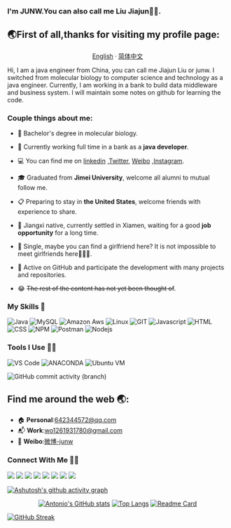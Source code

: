 ### I'm JUNW.You can also call me Liu Jiajun👋👋.

## 🌏First of all,thanks for visiting my profile page:

<p align="center">
    <a href="README.md">English</a>
    ·
    <a href="./README_cn.md">简体中文</a>    
<p/>
Hi, I am a java engineer from China, you can call me Jiajun Liu or junw. I switched from molecular biology to computer
science and technology as a java engineer. Currently, I am working in a bank to build data middleware and business
system. I will maintain some notes on github for learning the code.

### Couple things about me:

- 🧬 Bachelor's degree in molecular biology.


- 🏦 Currently working full time in a bank as a **java developer**.


- 💻 You can find me
  on  [linkedin](https://www.linkedin.com/in/%E4%BD%B3%E7%8F%BA-%E5%88%98-3a4345156/)
  ,[Twitter](https://twitter.com/home), [Weibo](https://weibo.com/u/6511079715)
  ,[Instagram](https://www.instagram.com/junwang7789/).


- 🎓 Graduated from **Jimei University**, welcome all alumni to mutual follow me.


- 📋 Preparing to stay in **the United States**, welcome friends with experience to share.


- 💪 Jiangxi native, currently settled in Xiamen, waiting for a good **job opportunity** for a long time.


- 💌 Single, maybe you can find a girlfriend here? It is not impossible to meet girlfriends here🤣🤣🤣.


- 🚀 Active on GitHub and participate the development with many projects and repositories.


- 😂 ~~The rest of the content has not yet been thought of~~.

### My Skills 🚀

![Java](https://img.shields.io/badge/java-%7396.svg?style=for-the-badge&logo=java&logoColor=white&color=007396)
![MySQL](https://img.shields.io/badge/mysql-%4479A1.svg?style=for-the-badge&logo=mysql&logoColor=white&color=4479A1)
![Amazon Aws](https://img.shields.io/badge/amazon-aws.svg?style=for-the-badge&logo=amazon-aws&color=232F3E)
![Linux](https://img.shields.io/badge/linux-%FCC624.svg?style=for-the-badge&logo=linux&logoColor=black&color=FCC624)
![GIT](https://img.shields.io/badge/git-%3776AB.svg?style=for-the-badge&logo=git&logoColor=white&color=F05032)
![Javascript](https://img.shields.io/badge/javscript-%F7DF1E.svg?style=for-the-badge&logo=javascript&logoColor=black&color=F7DF1E)
![HTML](https://img.shields.io/badge/html5-%3776AB.svg?style=for-the-badge&logo=html5&logoColor=white&color=E34F26)
![CSS](https://img.shields.io/badge/css3-%1572B6.svg?style=for-the-badge&logo=css3&logoColor=white&color=1572B6)
![NPM](https://img.shields.io/badge/npm-CB3837?style=for-the-badge&logo=npm&logoColor=white)
![Postman](https://img.shields.io/badge/Postman-FF6C37?style=for-the-badge&logo=postman&logoColor=white)
![Nodejs](https://img.shields.io/badge/Node.js-339933?style=for-the-badge&logo=nodedotjs&logoColor=white)

[//]: # (![Vue]&#40;https://img.shields.io/badge/bootstrap-%3776AB.svg?style=for-the-badge&logo=bootstrap&logoColor=white&color=563D7C&#41;)

[//]: # (![Python]&#40;https://img.shields.io/badge/python-%3776AB.svg?style=for-the-badge&logo=python&logoColor=white&color=3776AB&#41;)

### Tools I Use 🔧🔨

![VS Code](https://img.shields.io/badge/VS%20Code-007ACC.svg?&style=for-the-badge&logo=visual-studio-code&logoColor=white)
![ANACONDA](https://img.shields.io/badge/anaconda-42B029.svg?&style=for-the-badge&logo=anaconda&logoColor=white)
![Ubuntu VM](https://img.shields.io/badge/Ubuntu%20VM-E95420.svg?style=for-the-badge&logo=ubuntu&logoColor=white)

![GitHub commit activity (branch)](https://img.shields.io/github/commit-activity/w/wo1261931780/st-java.github.io?logoColor=%56ccf2&style=flat-square)


[//]: # (![intellij idea]&#40;https://img.shields.io/cocoapods/p/jetbrains?logo=vue.js&style=for-the-badge&#41;)
[//]: # (![Ubuntu VM]&#40;https://img.shields.io/badge/Ubuntu%20VM-E95420.svg?style=for-the-badge&logo=ubuntu&logoColor=white&#41;)
[//]: # (![Ubuntu VM]&#40;https://img.shields.io/badge/Ubuntu%20VM-E95420.svg?style=for-the-badge&logo=ubuntu&logoColor=white&#41;)

## Find me around the web 🌏:

- 🏠 **Personal**:642344572@qq.com
- 📬 **Work**:wo1261931780@gmail.com
- 🤳 **Weibo**:[微博-junw](https://weibo.com/u/6511079715)

[//]: # (- 💼 **linkedin**:[刘佳珺junw]&#40;https://www.linkedin.com/in/%E4%BD%B3%E7%8F%BA-%E5%88%98-3a4345156/&#41;)

[//]: # (- 💼 **wechat**:wo1261931780)

[//]: # (- 💼 **Facebook**:[junw]&#40;https://www.facebook.com/junw.junw.180&#41;)

[//]: # (- 🤳 **bilibili**:[佳珺不谈恋爱的空间]&#40;https://space.bilibili.com/2001956953?spm_id_from=333.1007.0.0&#41;)

[//]: # (- 🤳 **Twitter**:[liujiajun_junw]&#40;https://twitter.com/home&#41;)

[//]: # (- 🤳 **instagram**:[junwang7789]&#40;https://www.instagram.com/junwang7789/&#41;)

### Connect With Me 🤝🤝

[<img src="https://img.shields.io/badge/刘佳珺junw-%230077B5.svg?&style=for-the-badge&logo=linkedin&logoColor=white" />](https://www.linkedin.com/in/%E4%BD%B3%E7%8F%BA-%E5%88%98-3a4345156/)
[<img src = "https://img.shields.io/badge/wo1261931780-%2320A1F1.svg?&style=for-the-badge&logo=twitter&logoColor=white">](https://twitter.com/wo1261931780)
[<img src = "https://img.shields.io/badge/junw-%181717.svg?&style=for-the-badge&logo=facebook&logoColor=white&color=1877F2">](https://www.facebook.com/junw.junw.180)
[<img src = "https://img.shields.io/badge/junwang7789-%181717.svg?&style=for-the-badge&logo=instagram&logoColor=white&color=E4405F">](https://www.instagram.com/wo1261931780/)
[<img src = "https://img.shields.io/badge/佳珺不谈恋爱的空间-%181717.svg?&style=for-the-badge&logo=BILIBILI&logoColor=white&color=E4405F">](https://space.bilibili.com/2001956953?spm_id_from=333.1007.0.0)
[<img src = "https://img.shields.io/badge/佳珺不谈恋爱-%181717.svg?&style=for-the-badge&logo=sina-weibo&logoColor=white&color=E4405F">]()
[<img src = "https://img.shields.io/badge/wo1261931780-%181717.svg?&style=for-the-badge&logo=GMAIL&logoColor=white&color=E4405F">]()
[<img src = "https://img.shields.io/badge/wo1261931780-%181717.svg?&style=for-the-badge&logo=WECHAT&logoColor=white&color=E4405F">]()


[![Ashutosh's github activity graph](https://activity-graph.herokuapp.com/graph?username=wo1261931780)](https://github.com/wo1261931780/st-java.github.io)


<DIV ALIGN = "center">

[![Antonio's GitHub stats](https://github-readme-stats.vercel.app/api?username=wo1261931780&&bg_color=30,0575e6,021b79&title_color=fff&text_color=fff)](https://github.com/wo1261931780/st-java.github.io)
[![Top Langs](https://github-readme-stats.vercel.app/api/top-langs/?username=wo1261931780)](https://github.com/wo1261931780/st-java.github.io)
[![Readme Card](https://github-readme-stats.vercel.app/api/pin/?username=wo1261931780&repo=st-java.github.io)](https://github.com/wo1261931780/st-java.github.io)

</DIV>

[![GitHub Streak](http://github-readme-streak-stats.herokuapp.com?user=wo1261931780&hide_border=true&date_format=M%20j%5B%2C%20Y%5D)](https://git.io/streak-stats)
